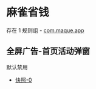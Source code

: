 # 麻雀省钱

存在 1 规则组 - [com.maque.app](/src/apps/com.maque.app.ts)

## 全屏广告-首页活动弹窗

默认禁用

- [快照-0](https://i.gkd.li/import/12640100)
